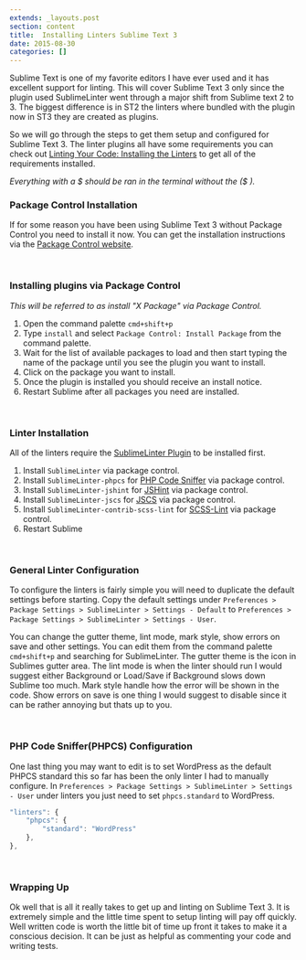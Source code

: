 ```yaml
---
extends: _layouts.post
section: content
title:  Installing Linters Sublime Text 3
date: 2015-08-30
categories: []
---
```

Sublime Text is one of my favorite editors I have ever used and it has excellent support for linting. This will cover Sublime Text 3 only since the plugin used SublimeLinter went through a major shift from Sublime text 2 to 3. The biggest difference is in ST2 the linters where bundled with the plugin now in ST3 they are created as plugins.

So we will go through the steps to get them setup and configured for Sublime Text 3. The linter plugins all have some requirements you can check out [Linting Your Code: Installing the Linters](/2015/08/27/linting-your-code-installing-the-linters/) to get all of the requirements installed.

*Everything with a $ should be ran in the terminal without the ($ ).*

### Package Control Installation
If for some reason you have been using Sublime Text 3 without Package Control you need to install it now. You can get the installation instructions via the [Package Control website](https://packagecontrol.io/installation).

<br>

### Installing plugins via Package Control

*This will be referred to as install "X Package" via Package Control.*

1. Open the command palette `cmd+shift+p`
2. Type `install` and select `Package Control: Install Package` from the command palette.
3. Wait for the list of available packages to load and then start typing the name of the package until you see the plugin you want to install.
4. Click on the package you want to install.
5. Once the plugin is installed you should receive an install notice.
6. Restart Sublime after all packages you need are installed.

<br>

### Linter Installation
All of the linters require the [SublimeLinter Plugin](http://sublimelinter.readthedocs.org/en/latest/installation.html) to be installed first.

1. Install `SublimeLinter` via package control.
2. Install `SublimeLinter-phpcs` for [PHP Code Sniffer](https://github.com/squizlabs/PHP_CodeSniffer) via package control.
3. Install `SublimeLinter-jshint` for [JSHint](http://jshint.com/) via package control.
4. Install `SublimeLinter-jscs` for [JSCS](http://jscs.info/) via package control.
5. Install `SublimeLinter-contrib-scss-lint` for [SCSS-Lint](https://github.com/brigade/scss-lint) via package control.
6. Restart Sublime

<br>

### General Linter Configuration

To configure the linters is fairly simple you will need to duplicate the default settings before starting. Copy the default settings under `Preferences > Package Settings > SublimeLinter > Settings - Default` to `Preferences > Package Settings > SublimeLinter > Settings - User`.

You can change the gutter theme, lint mode, mark style, show errors on save and other settings. You can edit them from the command palette `cmd+shift+p` and searching for SublimeLinter. The gutter theme is the icon in Sublimes gutter area. The lint mode is when the linter should run I would suggest either Background or Load/Save if Background slows down Sublime too much. Mark style handle how the error will be shown in the code.  Show errors on save is one thing I would suggest to disable since it can be rather annoying but thats up to you.

<br>

### PHP Code Sniffer(PHPCS) Configuration

One last thing you may want to edit is to set WordPress as the default PHPCS standard this so far has been the only linter I had to manually configure. In `Preferences > Package Settings > SublimeLinter > Settings - User` under linters you just need to set `phpcs.standard` to WordPress.
```javascript
"linters": {
	"phpcs": {
		"standard": "WordPress"
	},
},
```

<br>

### Wrapping Up
Ok well that is all it really takes to get up and linting on Sublime Text 3. It is extremely simple and the little time spent to setup linting will pay off quickly. Well written code is worth the little bit of time up front it takes to make it a conscious decision. It can be just as helpful as commenting your code and writing tests.
